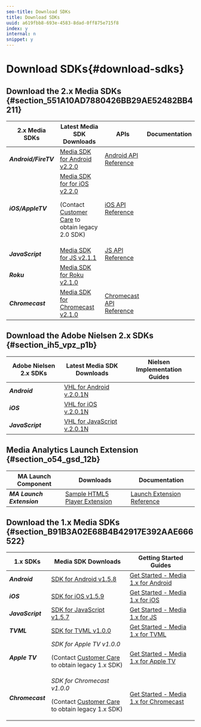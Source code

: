 ```yaml
---
seo-title: Download SDKs
title: Download SDKs
uuid: a619fbb8-693e-4583-8dad-0ff875e715f8
index: y
internal: n
snippet: y
---
```


# Download SDKs{#download-sdks}

## Download the 2.x Media SDKs {#section_551A10AD7880426BB29AE52482BB4211}

<table id="table_1FC1BC9FE48C4B8699B84EE4138315D5"> 
 <thead> 
  <tr> 
   <th class="entry"> 2.x Media SDKs </th> 
   <th class="entry"> Latest Media SDK Downloads</th> 
   <th class="entry"> APIs </th> 
   <th class="entry"> Documentation</th> 
  </tr> 
 </thead>
 <tbody> 
  <tr> 
   <td><i><b>Android/FireTV</b></i> </td> 
   <td><a href="https://github.com/Adobe-Marketing-Cloud/media-sdks/releases/tag/android-v2.2.0" format="html" scope="external"> Media SDK for Android v2.2.0</a></td> 
   <td><a href="https://adobe-marketing-cloud.github.io/media-sdks/reference/android/" format="html" scope="external"> Android API Reference</a></td> 
   <td><a href="../sdk-implement/setup/set-up-android.md"></a></td> 
  </tr> 
  <tr> 
   <td><i><b>iOS/AppleTV</b></i> </td> 
   <td><a href="https://github.com/Adobe-Marketing-Cloud/media-sdks/releases/tag/ios-v2.2.0" format="html" scope="external"> Media SDK for for iOS v2.2.0</a><p>(Contact <a href="https://helpx.adobe.com/marketing-cloud/contact-support.html" format="html" scope="external"> Customer Care</a> to obtain legacy 2.0 SDK)</p></td> 
   <td><a href="https://adobe-marketing-cloud.github.io/media-sdks/reference/ios/" format="html" scope="external"> iOS API Reference</a></td> 
   <td><a href="../sdk-implement/setup/set-up-ios.md"></a></td> 
  </tr> 
  <tr> 
   <td><i><b>JavaScript</b></i> </td> 
   <td><a href="https://github.com/Adobe-Marketing-Cloud/media-sdks/releases/tag/js-v2.1.1" format="html" scope="external"> Media SDK for JS v2.1.1</a></td> 
   <td><a href="https://adobe-marketing-cloud.github.io/media-sdks/reference/javascript/" format="html" scope="external"> JS API Reference</a></td> 
   <td><a href="../sdk-implement/setup/set-up-js.md"></a></td> 
  </tr> 
  <tr> 
   <td><i><b>Roku</b></i></td> 
   <td><a href="https://github.com/Adobe-Marketing-Cloud/media-sdks/releases/tag/roku-v2.1.0" format="html" scope="external"> Media SDK for Roku v2.1.0</a></td> 
   <td></td> 
   <td><a href="../sdk-implement/setup/set-up-roku.md"></a></td> 
  </tr> 
  <tr> 
   <td><i><b>Chromecast</b></i></td> 
   <td><a href="https://github.com/Adobe-Marketing-Cloud/media-sdks/releases/tag/chromecast-v2.1.0" format="html" scope="external"> Media SDK for Chromecast v2.1.0</a></td> 
   <td><a href="https://adobe-marketing-cloud.github.io/media-sdks/reference/chromecast/" format="html" scope="external"> Chromecast API Reference</a></td> 
   <td><a href="../sdk-implement/setup/set-up-chromecast.md"></a></td> 
  </tr> 
 </tbody> 
</table>

## Download the Adobe Nielsen 2.x SDKs {#section_ih5_vpz_p1b}

|  Adobe Nielsen 2.x SDKs  | Latest Media SDK Downloads | Nielsen Implementation Guides |
|---|---|---|
| ***Android*** | [VHL for Android v.2.0.1N](https://adobecertifiedmetrics.zendesk.com/hc/en-us/articles/115002514727-VHL-version-2-0-x-N-GA-Release) | [](../nielsen-partnership/dcr-impl/dcr-android-impl-2.1.md) |
| ***iOS*** | [VHL for iOS v.2.0.1N](https://adobecertifiedmetrics.zendesk.com/hc/en-us/articles/115002514727-VHL-version-2-0-x-N-GA-Release) | [](../nielsen-partnership/dcr-impl/dcr-ios-impl-2.1.md) |
| ***JavaScript*** | [VHL for JavaScript v.2.0.1N](https://adobecertifiedmetrics.zendesk.com/hc/en-us/articles/115002514727-VHL-version-2-0-x-N-GA-Release) | [](../nielsen-partnership/dcr-impl/dcr-js-impl-2.1.md) |

## Media Analytics Launch Extension {#section_o54_gsd_12b}

|  MA Launch Component | Downloads | Documentation |
|---|---|---|
| ***MA Launch Extension*** | [Sample HTML5 Player Extension](https://github.com/adobe/reactor-adobe-va-sample-player) | [Launch Extension Reference](https://github.com/Adobe-Marketing-Cloud/reactor-user-docs) |

## Download the 1.x Media SDKs {#section_B91B3A02E68B4B42917E392AAE666522}

<table id="table_DCD074D23E704CA79BC3734D1CF59A5B"> 
 <thead> 
  <tr> 
   <th class="entry"> 1.x SDKs </th> 
   <th class="entry"> Media SDK Downloads</th> 
   <th class="entry"> Getting Started Guides</th> 
  </tr> 
 </thead>
 <tbody> 
  <tr> 
   <td><i><b>Android</b></i> </td> 
   <td><a href="https://github.com/Adobe-Marketing-Cloud/video-heartbeat/releases/tag/android-v1.5.8" format="html" scope="external"> SDK for Android v1.5.8</a></td> 
   <td><a href="https://marketing.adobe.com/resources/help/en_US/sc/appmeasurement/hbvideo/vhl-dev-guide-v15_android.pdf" format="pdf" scope="external"> Get Started - Media 1.x for Android</a></td> 
  </tr> 
  <tr> 
   <td><i><b>iOS</b></i></td> 
   <td><a href="https://github.com/Adobe-Marketing-Cloud/video-heartbeat/releases/tag/ios-v1.5.9" format="html" scope="external"> SDK for iOS v1.5.9</a></td> 
   <td><a href="https://marketing.adobe.com/resources/help/en_US/sc/appmeasurement/hbvideo/vhl-dev-guide-v15_ios.pdf" format="pdf" scope="external"> Get Started - Media 1.x for iOS</a></td> 
  </tr> 
  <tr> 
   <td><i><b>JavaScript</b></i></td> 
   <td><a href="https://github.com/Adobe-Marketing-Cloud/video-heartbeat/releases/tag/js-v1.5.7" format="html" scope="external"> SDK for JavaScript v1.5.7</a></td> 
   <td><a href="https://marketing.adobe.com/resources/help/en_US/sc/appmeasurement/hbvideo/vhl-dev-guide-v15_js.pdf" format="pdf" scope="external"> Get Started - Media 1.x for JS</a></td> 
  </tr> 
  <tr> 
   <td><i><b>TVML</b></i></td> 
   <td><a href="https://github.com/Adobe-Marketing-Cloud/video-heartbeat/releases/tag/tvml-v1.0.0" format="html" scope="external"> SDK for TVML v1.0.0</a></td> 
   <td><a href="https://marketing.adobe.com/resources/help/en_US/sc/appmeasurement/hbvideo/vhl_tvml.pdf" format="pdf" scope="external"> Get Started - Media 1.x for TVML</a></td> 
  </tr> 
  <tr> 
   <td><i><b>Apple TV</b></i></td> 
   <td><i>SDK for Apple TV v1.0.0</i><p>(Contact <a href="https://helpx.adobe.com/marketing-cloud/contact-support.html" format="html" scope="external"> Customer Care</a> to obtain legacy 1.x SDK)</p></td> 
   <td><a href="https://marketing.adobe.com/resources/help/en_US/sc/appmeasurement/hbvideo/vhl-dev-guide-v1x_appletv.pdf" format="pdf" scope="external"> Get Started - Media 1.x for Apple TV</a></td> 
  </tr> 
  <tr> 
   <td><i><b>Chromecast</b></i></td> 
   <td><i>SDK for Chromecast v1.0.0</i><p>(Contact <a href="https://helpx.adobe.com/marketing-cloud/contact-support.html" format="html" scope="external"> Customer Care</a> to obtain legacy 1.x SDK)</p></td> 
   <td><a href="https://marketing.adobe.com/resources/help/en_US/sc/appmeasurement/hbvideo/chromecast_1.x_sdk.pdf" format="pdf" scope="external"> Get Started - Media 1.x for Chromecast</a></td> 
  </tr> 
 </tbody> 
</table>

